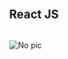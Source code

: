 <h2>React JS</h2>
<br/>
<img src="https://github.com/CaptainBaghdad/touch-typing/blob/src/logo.svg" alt="No pic" />
